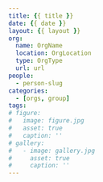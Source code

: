 ```yaml
---
title: {{ title }}
date: {{ date }}
layout: {{ layout }}
org:
  name: OrgName
  location: OrgLocation
  type: OrgType
  url: url
people:
  - person-slug
categories:
  - [orgs, group]
tags:
# figure:
#   image: figure.jpg
#   asset: true
#   caption: ''
# gallery:
#   - image: gallery.jpg
#     asset: true
#     caption: ''
---
```


<!-- more -->
